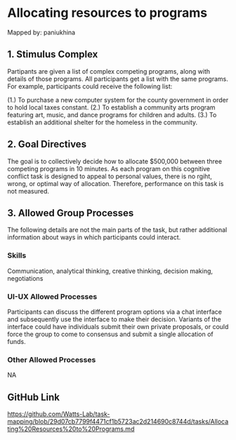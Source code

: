 # Allocating resources to programs

Mapped by: paniukhina 

## 1. Stimulus Complex 
Partipants are given a list of complex competing programs, along with details of those programs. All participants get a list with the same programs. For example, participants could receive the following list:
 
 (1.) To purchase a new computer system for the county government in order to hold local taxes constant.
 (2.) To establish a community arts program featuring art, music, and dance programs for children and adults.
 (3.) To establish an additional shelter for the homeless in the community.

## 2. Goal Directives 
The goal is to collectively decide how to allocate $500,000 between three competing programs in 10 minutes. As each program on this cognitive conflict task is designed to appeal to personal values, there is no rgiht, wrong, or optimal way of allocation. Therefore, performance on this task is not measured.

## 3. Allowed Group Processes 
The following details are not the main parts of the task, but rather additional information about ways in which participants could interact.

### Skills 
Communication, analytical thinking, creative thinking, decision making, negotiations

### UI-UX Allowed Processes
Participants can discuss the different program options via a chat interface and subsequently use the interface to make their decision. Variants of the interface could have individuals submit their own private proposals, or could force the group to come to consensus and submit a single allocation of funds. 

### Other Allowed Processes
NA

## GitHub Link 
https://github.com/Watts-Lab/task-mapping/blob/29d07cb7799f4471cf1b5723ac2d214690c8744d/tasks/Allocating%20Resources%20to%20Programs.md
